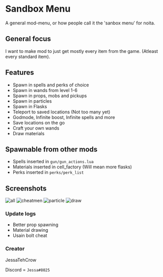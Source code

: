 # Sandbox Menu
A general mod-menu, or how people call it the 'sanbox menu' for noita.

## General focus
I want to make mod to just get mostly every item from the game. (Atleast every standard item).

## Features

- Spawn in spells and perks of choice
- Spawn in wands from level 1-6
- Spawn in props, mobs and pickups
- Spawn in particles
- Spawn in Flasks
- Teleport to saved locations (Not too many yet)
- Godmode, Infinite boost, Infinite spells and more
- Save locations on the go
- Craft your own wands
- Draw materials

## Spawnable from other mods
- Spells inserted in `gun/gun_actions.lua`
- Materials inserted in cell_factory (Will mean more flasks)
- Perks inserted in `perks/perk_list`

## Screenshots
![all](https://media.discordapp.net/attachments/460470916153999381/642359935421775872/unknown.png)
![cheatmen](https://cdn.discordapp.com/attachments/460470916153999381/639243260409413633/unknown.png)
![particle](https://cdn.discordapp.com/attachments/460470916153999381/639174428961407009/unknown.png)
![draw](https://media.discordapp.net/attachments/438308449747468289/642186293694169098/noita-20191108-031808-1758976729-00005116.gif)

### Update logs

- Better prop spawning
- Material drawing
- Usain bolt cheat

### Creator
JessaTehCrow

Discord = `Jessa#8025`
